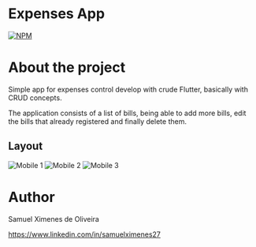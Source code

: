 # Expenses App 
[![NPM](https://img.shields.io/npm/l/react)](https://github.com/devsuperior/sds1-wmazoni/blob/master/LICENSE) 

# About the project

Simple app for expenses control develop with crude Flutter, basically with CRUD concepts.

The application consists of a list of bills, being able to add more bills, edit the bills that already registered and finally delete them.

## Layout
![Mobile 1](https://i.postimg.cc/h4MZzHxb/Screenshot-1681930305.png) ![Mobile 2](https://i.postimg.cc/C5vc3qY6/Screenshot-1681930369.png) ![Mobile 3](https://i.postimg.cc/MKTPydmk/Screenshot-1681930387.png)

# Author

Samuel Ximenes de Oliveira

https://www.linkedin.com/in/samuelximenes27

